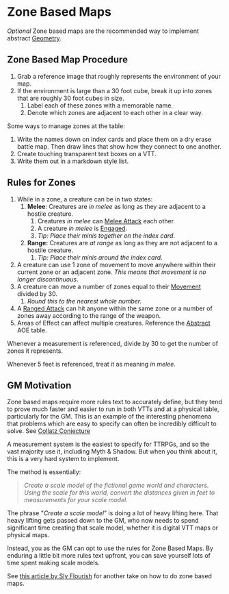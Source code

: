 # Zone Based Maps

*Optional*
Zone based maps are the recommended way to implement abstract [Geometry](Geometry.md).

## Zone Based Map Procedure

1. Grab a reference image that roughly represents the environment of your map.
2. If the environment is large than a 30 foot cube, break it up into zones that are roughly 30 foot cubes in size.
	1. Label each of these zones with a memorable name.
	2. Denote which zones are adjacent to each other in a clear way.

Some ways to manage zones at the table:

1. Write the names down on index cards and place them on a dry erase battle map. Then draw lines that show how they connect to one another.
2. Create touching transparent text boxes on a VTT.
3. Write them out in a markdown style list.

## Rules for Zones

1. While in a zone, a creature can be in two states:
	1. **Melee**: Creatures are *in melee* as long as they are adjacent to a hostile creature.
		1. Creatures *in melee* can [Melee Attack](../Combat/Melee%20Attack.md) each other.
		2. A creature *in melee* is [Engaged](../Conditions/Engaged.md).
		3. *Tip: Place their minis together on the index card*.
	2. **Range:** Creatures are *at range* as long as they are not adjacent to a hostile creature.
		1. *Tip: Place their minis around the index card*.
2. A creature can use 1 zone of movement to move anywhere within their current zone or an adjacent zone. *This means that movement is no longer discontinuous*.
3. A creature can move a number of zones equal to their [Movement](../Combat/Movement.md) divided by 30.
	1. *Round this to the nearest whole number.*
4. A [Ranged Attack](../Combat/Ranged%20Attack.md) can hit anyone within the same zone or a number of zones away according to the range of the weapon.
5. Areas of Effect can affect multiple creatures. Reference the [Abstract](../../Magic/Spells/Areas%20of%20Effect/{AOE}%20Area%20of%20Effect.md#Abstract) AOE table.

Whenever a measurement is referenced, divide by 30 to get the number of zones it represents.

Whenever 5 feet is referenced, treat it as meaning *in melee*.

## GM Motivation

Zone based maps require more rules text to accurately define, but they tend to prove much faster and easier to run in both VTTs and at a physical table, particularly for the GM. This is an example of the interesting phenomena that problems which are easy to specify can often be incredibly difficult to solve. See [Collatz Conjecture](https://www.youtube.com/watch?v=094y1Z2wpJg)

A measurement system is the easiest to specify for TTRPGs, and so the vast majority use it, including Myth & Shadow. But when you think about it, this is a very hard system to implement.

The method is essentially:

> *Create a scale model of the fictional game world and characters. Using the scale for this world, convert the distances given in feet to measurements for your scale model.*

The phrase "*Create a scale model*" is doing a lot of heavy lifting here. That heavy lifting gets passed down to the GM, who now needs to spend significant time creating that scale model, whether it is digital VTT maps or physical maps.

Instead, you as the GM can opt to use the rules for Zone Based Maps. By enduring a little bit more rules text upfront, you can save yourself lots of time spent making scale models.

See [this article by Sly Flourish](https://slyflourish.com/fate_style_zones_in_5e.html) for another take on how to do zone based maps.
